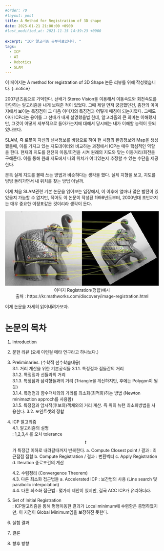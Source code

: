 ```yaml
---
#order: 70
#layout: post
title: A Method for Registration of 3D shape
date: 2025-01-21 21:00:00 +0900
#last_modified_at: 2021-11-15 14:39:23 +0900

excerpt: "ICP 알고리즘 공부자료입니다. "
tags:
  - ICP
  - AI
  - Robotics
  - SLAM
---
```


이 페이지는 A method for registration of 3D Shape 논문 리뷰를 위해 작성했습니다. 
{:.notice}

2007년즈음으로 기억한다. 선배가 Stereo Vision을 이용해서 이동속도와 회전속도를 판단하는 알고리즘을 내게 보여준 적이 있었다. 그때 제일 먼저 궁금했던건, 좀전의 이미지에서 보이는 특징점이 그 다음 이미지의 특징점과 어떻게 매칭이 되는지였다. 그때도 아마 ICP라는 용어를 그 선배가 내게 설명했을법 한데, 알고리즘의 큰 의미는 이해했지만, 그것이 어떻게 세부적으로 돌아가는지에 대해서 당시에는 내가 이해할 능력이 못되었나보다. 

SLAM, 즉 로봇이 자신의 센서정보를 바탕으로 하여 현 시점의 환경정보와 Map을 생성했을때, 이를 가지고 있는 지도데이터와 비교하는 과정에서 ICP는 매우 핵심적인 역할을 한다. 현재의 지도를 천천히 이동/회전을 시켜 원래의 지도와 맞는 이동거리/회전을 구해준다. 이를 통해 원래 지도에서 나의 위치가 어디있는지 추정할 수 있는 수단을 제공한다. 

문득 실제 지도를 볼때 쓰는 방법과 비슷하다는 생각을 했다. 실제 지형을 보고, 지도를 빙빙 돌려가면서 내 위치를 찾는 방법 아닐까. 

이제 처음 SLAM관련 기본 논문을 읽어보는 입장에서, 이 이후에 얼마나 많은 발전이 있었을지 가늠할 수 없지만, 적어도 이 논문이 작성된 1998년도부터, 2000년대 초반까지는 매우 중요한 이정표같은 것이리라 생각이 든다. 

<div style="text-align: center;">
  <img src="/assets/images/robotics/image_regitration.jpg" alt="Image Registration">
  <figcaption>이미지 Registration(정합)예시<br>출처 : https://kr.mathworks.com/discovery/image-registration.html<br> </figcaption>
</div>



이제 논문을 자세히 읽어내려가보자. 

# 논문의 목차
  1. Introduction
  2. 문헌 리뷰 (요새 이런걸 메타 연구라고 하나보다.)
  3. Preliminaries. (수학적 선수학습내용)  
      3.1. 거리 계산을 위한 기본공식들
          3.1.1. 특정점과 점들간의 거리  
          3.1.2. 특정점과 선들과의 거리  
          3.1.3. 특정점과 삼각형들과의 거리 (Triangle을 계산하지만, 후에는 Polygon이 될듯)  
          3.1.4. 특정점과 함수객체와의 거리를 최소화(최적화)하는 방법 (Newton minimaztion approch를 사용함)  
          3.1.5. 특정점과 암시적(후보의)객체와의 거리 계산. 즉 위의 뉴턴 최소화방법을 사용한다. 
      3.2. 포인트셋의 정합  
  4. ICP 알고리즘  
      4.1. 알고리즘의 설명  
          : 1,2,3,4 를 오차 tolerance $$t$$ 가 특정값 이하로 내려갈때까지 반복한다. 
        a. Compute Closest point / 결과 : 최근접점 집합
        b. Compute Registration / 결과 : 변환벡터
        c. Apply Registration 
        d. Iteration 종료조건의 계산

      4.2. 수렴정리 (Convergence Theorem)  
      4.3. 다른 최소화 접근법들
        a. Accelerated ICP : 보간법의 사용 (Line search 및 parabolic interpolation)  
      4.4. 다른 최소화 접근법
          : 몇가지 제안이 있지만, 결국 ACC ICP가 유리하더라. 

  5. Set of Initial Registration  
      : ICP알고리즘을 통해 평행이동한 결과가 Local minimum에 수렴함은 증명하였지만, 이 지점이 Global Minimum임을 보장하진 못한다.    

  6. 실험 결과  
  7. 결론  
  8. 향후 방향  


